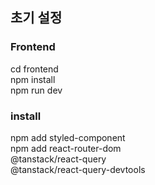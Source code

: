 ## 초기 설정

### Frontend
cd frontend
<br>
npm install
<br>
npm run dev

### install
npm add styled-component
<br>
npm add react-router-dom
<br>
@tanstack/react-query
<br>
@tanstack/react-query-devtools
